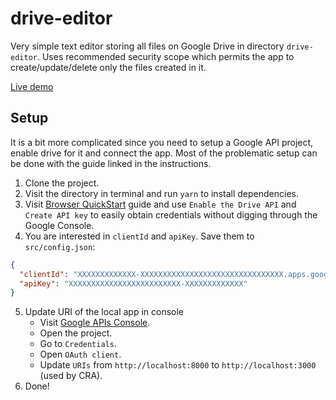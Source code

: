 # drive-editor

Very simple text editor storing all files on Google Drive in directory `drive-editor`. Uses recommended security scope which permits the app to create/update/delete only the files created in it.

[Live demo](https://drive-editor.now.sh)

## Setup

It is a bit more complicated since you need to setup a Google API project, enable drive for it and connect the app. Most of the problematic setup can be done with the guide linked in the instructions.

1. Clone the project.
2. Visit the directory in terminal and run `yarn` to install dependencies.
3. Visit [Browser QuickStart](https://developers.google.com/drive/api/v3/quickstart/js) guide and use `Enable the Drive API` and `Create API key` to easily obtain credentials without digging through the Google Console.
4. You are interested in `clientId` and `apiKey`. Save them to `src/config.json`:

```json
{
  "clientId": "XXXXXXXXXXXXX-XXXXXXXXXXXXXXXXXXXXXXXXXXXXXXXX.apps.googleusercontent.com",
  "apiKey": "XXXXXXXXXXXXXXXXXXXXXXXXX-XXXXXXXXXXXXX"
}
```

5. Update URI of the local app in console
   - Visit [Google APIs Console](https://console.developers.google.com/).
   - Open the project.
   - Go to `Credentials`.
   - Open `OAuth client`.
   - Update `URIs` from `http://localhost:8000` to `http://localhost:3000` (used by CRA).
6. Done!
